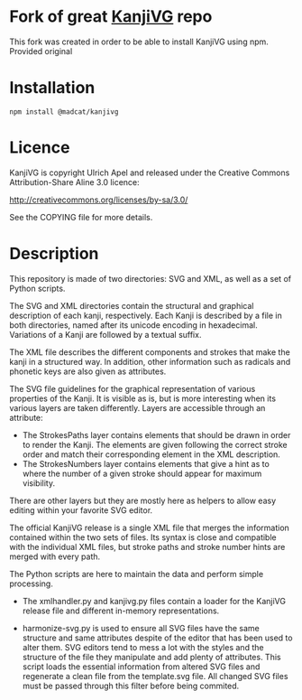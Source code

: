 # Fork of great [KanjiVG](https://github.com/KanjiVG/kanjivg) repo

This fork was created in order to be able to install KanjiVG using npm.
Provided original  

# Installation

`npm install @madcat/kanjivg`



# Licence
KanjiVG is copyright Ulrich Apel and released under the Creative Commons
Attribution-Share Aline 3.0 licence:

http://creativecommons.org/licenses/by-sa/3.0/

See the COPYING file for more details.

# Description
This repository is made of two directories: SVG and XML, as well as a set of
Python scripts.

The SVG and XML directories contain the structural and graphical description
of each kanji, respectively. Each Kanji is described by a file in both
directories, named after its unicode encoding in hexadecimal. Variations of
a Kanji are followed by a textual suffix.

The XML file describes the different components and strokes that make the 
kanji in a structured way. In addition, other information such as radicals
and phonetic keys are also given as attributes.

The SVG file guidelines for the graphical representation of various properties
of the Kanji. It is visible as is, but is more interesting when its various
layers are taken differently. Layers are accessible through an attribute:

- The StrokesPaths layer contains <path> elements that should be drawn in
order to render the Kanji. The <path> elements are given following the
correct stroke order and match their corresponding <stroke> element in the XML
description.
- The StrokesNumbers layer contains <text> elements that give a hint as to
where the number of a given stroke should appear for maximum visibility.

There are other layers but they are mostly here as helpers to allow easy
editing within your favorite SVG editor.

The official KanjiVG release is a single XML file that merges the information
contained within the two sets of files. Its syntax is close and compatible with
the individual XML files, but stroke paths and stroke number hints are merged
with every path.

The Python scripts are here to maintain the data and perform simple processing.
- The xmlhandler.py and kanjivg.py files contain a loader for the KanjiVG 
release file and different in-memory representations.

- harmonize-svg.py is used to ensure all SVG files have the same structure and
same attributes despite of the editor that has been used to alter them. SVG
editors tend to mess a lot with the styles and the structure of the file they
manipulate and add plenty of attributes. This script loads the essential
information from altered SVG files and regenerate a clean file from the
template.svg file. All changed SVG files must be passed through this filter
before being commited.


